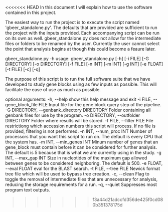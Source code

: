 <<<<<<< HEAD
In this document I will explain how to use the software contained in this project. 

The easiest way to run the project is to execute the script named 'gbeer_standalone.py'.  The defaults
that are provided are sufficient to run the project with the inputs provided.
Each accompanying script can be run on its own as well.  gbeer_standalone.py does not allow for the intermediate
files or folders to be renamed by the user.  Currently the user cannot select the point that analysis
begins at though this could become a feaure later.


gbeer_standalone.py -h
usage: gbeer_standalone.py [-h] [-i FILE] [-G DIRECTORY] [-o DIRECTORY]
                           [-f FILE] [-n INT] [-m INT] [-g INT] [-e FLOAT]
                           [-t FILE] [-c] [-q]

The purpose of this script is to run the full software suite that we have
developed to study gene blocks using as few inputs as possible. This will
facilitate the ease of use as much as possible.

optional arguments:
  -h, --help            show this help message and exit
  -i FILE, --gene_block_file FILE
                        Input file for the gene block query step of the
                        pipeline.
  -G DIRECTORY, --genbank_directory DIRECTORY
                        Folder containing all genbank files for use by the
                        program.
  -o DIRECTORY, --outfolder DIRECTORY
                        Folder where results will be stored.
  -f FILE, --filter FILE
                        File restrictiong which accession numbers this script
                        will process. If no file is provided, filtering is not
                        performed.
  -n INT, --num_proc INT
                        Number of processors that you want this script to run
                        on. The default is every CPU that the system has.
  -m INT, --min_genes INT
                        Minum number of genes that an gene_block must contain
                        before it can be considered for further analysis. The
                        default is 5 because that is what we are currently
                        using in the study.
  -g INT, --max_gap INT
                        Size in nucleotides of the maximum gap allowed between
                        genes to be considered neighboring. The default is
                        500.
  -e FLOAT, --eval FLOAT
                        eval for the BLAST search.
  -t FILE, --tree FILE  Newick format tree file which will be used to bypass
                        tree creation.
  -c, --clean           Flag to toggle the removal of intermediate files that
                        are unnecessary for analysis, reducing the storage
                        requirements for a run.
  -q, --quiet           Suppresses most program text outputs.

>>>>>>> f3a44d21adccfd356de425f0cd080b351378175d

